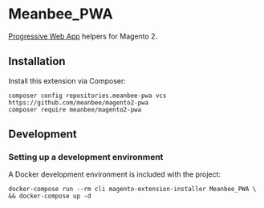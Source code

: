 # Meanbee_PWA

[Progressive Web App](https://developers.google.com/web/progressive-web-apps/) helpers for Magento 2.

## Installation

Install this extension via Composer:

    composer config repositories.meanbee-pwa vcs https://github.com/meanbee/magento2-pwa
    composer require meanbee/magento2-pwa

## Development

### Setting up a development environment

A Docker development environment is included with the project:

    docker-compose run --rm cli magento-extension-installer Meanbee_PWA \
    && docker-compose up -d
